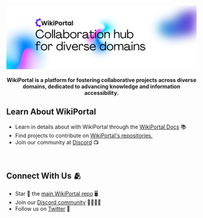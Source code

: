 <br />
<p align="center">
    <a href="https://wikiportal.vercel.app" target="_blank"><img src="/profile/images/WikiPortal.png" alt="WikiPortal Banner"></a>
    <br />
    <br />
    <b>WikiPortal is a platform for fostering collaborative projects across diverse domains, dedicated to advancing knowledge and information accessibility.</b>
</p>

<h2>Learn About WikiPortal</h2>

<ul>
    <li>Learn in details about with WikiPortal through the <a href="https://wikiportal.vercel.app">WikiPortal Docs</a> 📚 </li>
    <li>Find projects to contribute on <a href="https://github.com/orgs/WikiPortal/repositories">WikiPortal's repositories. </a> </li>
    <li>Join our community at <a href="https://discord.com/invite/VWHHr7ZqZR">Discord</a> 📺</li>
</ul>

<br />

<h2>Connect With Us 🫂</h2>
<ul>
    <li>Star 🌟 the <a href="https://github.com/wikiportal/wikiportal/stargazers">main WikiPortal repo</a> 🖥️</li>
    <li>Join our <a href="https://wikiportal.vercel.app?r=orgrepo">Discord community</a> 👨‍👩‍👧‍👦</li>
    <li>Follow us on <a href="https://twitter.com/wikiportal">Twitter</a> 🐤</li>
</ul>
